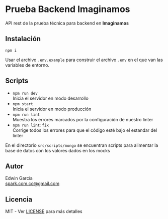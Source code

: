 # Prueba Backend Imaginamos

API rest de la prueba técnica para backend en **Imaginamos**

## Instalación

```shell
npm i
```

Usar el archivo `.env.example` para construir el archivo `.env` en el que van las variables de entorno.

## Scripts

- `npm run dev`  
Inicia el servidor en modo desarrollo
- `npm start`  
Inicia el servidor en modo producción
- `npm run lint`  
Muestra los errores marcados por la configuración de nuestro linter
- `npm run lint:fix`  
Corrige todos los errores para que el código esté bajo el estandar del linter

En el directorio `src/scripts/mongo` se encuentran scripts para alimentar la base de datos con los valores dados en los mocks

## Autor

Edwin García  
spark.com.co@gmail.com

## Licencia

MIT - Ver [LICENSE](./LICENSE) para más detalles
